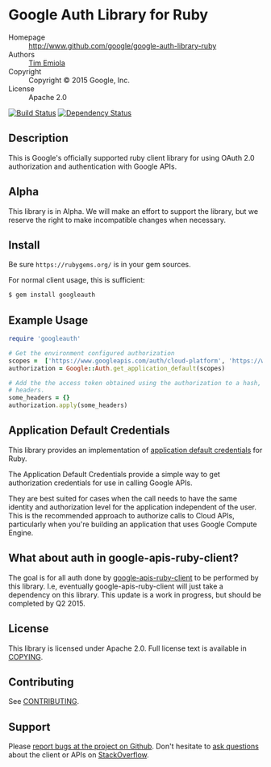 # Google Auth Library for Ruby 

<dl>
  <dt>Homepage</dt><dd><a href="http://www.github.com/google/google-auth-library-ruby">http://www.github.com/google/google-auth-library-ruby</a></dd>
  <dt>Authors</dt><dd><a href="mailto:temiola@google.com">Tim Emiola</a></dd>
  <dt>Copyright</dt><dd>Copyright © 2015 Google, Inc.</dd>
  <dt>License</dt><dd>Apache 2.0</dd>
</dl>

[![Build Status](https://secure.travis-ci.org/google/google-auth-library-ruby.png)](http://travis-ci.org/google/google-auth-library-ruby)
[![Dependency Status](https://gemnasium.com/google/google-auth-library-ruby.png)](https://gemnasium.com/google/google-auth-library-ruby)

## Description

This is Google's officially supported ruby client library for using OAuth 2.0
authorization and authentication with Google APIs.

## Alpha

This library is in Alpha. We will make an effort to support the library, but
we reserve the right to make incompatible changes when necessary.

## Install

Be sure `https://rubygems.org/` is in your gem sources.

For normal client usage, this is sufficient:

```bash
$ gem install googleauth
```

## Example Usage

```ruby
require 'googleauth'

# Get the environment configured authorization
scopes =  ['https://www.googleapis.com/auth/cloud-platform', 'https://www.googleapis.com/auth/compute']
authorization = Google::Auth.get_application_default(scopes)

# Add the the access token obtained using the authorization to a hash, e.g
# headers.
some_headers = {}
authorization.apply(some_headers)

```

## Application Default Credentials

This library provides an implementation of
[application default credentials][application default credentials] for Ruby.

The Application Default Credentials provide a simple way to get authorization
credentials for use in calling Google APIs.

They are best suited for cases when the call needs to have the same identity
and authorization level for the application independent of the user. This is
the recommended approach to authorize calls to Cloud APIs, particularly when
you're building an application that uses Google Compute Engine.

## What about auth in google-apis-ruby-client?

The goal is for all auth done by
[google-apis-ruby-client][google-apis-ruby-client] to be performed by this
library. I.e, eventually google-apis-ruby-client will just take a dependency
on this library.  This update is a work in progress, but should be completed
by Q2 2015.

## License

This library is licensed under Apache 2.0. Full license text is
available in [COPYING][copying].

## Contributing

See [CONTRIBUTING][contributing].

## Support

Please
[report bugs at the project on Github](https://github.com/google/google-auth-library-ruby/issues). Don't
hesitate to
[ask questions](http://stackoverflow.com/questions/tagged/google-auth-library-ruby)
about the client or APIs on [StackOverflow](http://stackoverflow.com).

[google-apis-ruby-client]: (https://github.com/google/google-api-ruby-client)
[application default credentials]: (https://developers.google.com/accounts/docs/application-default-credentials)
[contributing]: https://github.com/google/google-auth-library-ruby/tree/master/CONTRIBUTING.md
[copying]: https://github.com/google/google-auth-library-ruby/tree/master/COPYING

